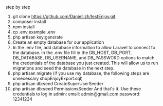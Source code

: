 step by step 
1. git clone https://github.com/Daniellizh/testEnjoy.git
2. composer install
3. npm install
4. cp .env.example .env
5. php artisan key:generate
6. Create an empty database for our application
7. In the .env file, add database information to allow Laravel to connect to the database.
In the .env file fill in the DB_HOST, DB_PORT, DB_DATABASE, DB_USERNAME, and DB_PASSWORD options to match the credentials of the database you just created. This will allow us to run migrations and seed the database in the next step.
8. php artisan migrate
(if you use my database, the following steps are unnecessary shopEnjoyExport.sql)
9. php artisan db:seed CreateSuperUserSeeder
10. php artisan db:seed PermissionsSeeder
And that's it.
Use these credentials to log in admin:
email: admin@gmail.com
password: 12341234